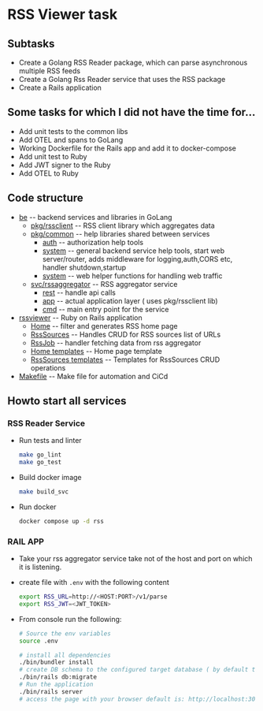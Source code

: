 # RSS Viewer task

## Subtasks

* Create a Golang RSS Reader package, which can parse asynchronous multiple RSS feeds
* Create a Golang Rss Reader service that uses the RSS package
* Create a Rails application

## Some tasks for which I did not have the time for...

* Add unit tests to the common libs
* Add OTEL and spans to GoLang
* Working Dockerfile for the Rails app and add it to docker-compose
* Add unit test to Ruby
* Add JWT signer to the Ruby
* Add OTEL to Ruby

## Code structure

* [be](/be) -- backend services and libraries in GoLang
  * [pkg/rssclient](/be/pkg/rssclient) -- RSS client library which aggregates data
  * [pkg/common](/be/pkg/common) -- help libraries shared between services
    * [auth](./be//pkg/common/auth) -- authorization help tools
    * [system](/be/pkg/common/system/) -- general backend service help tools, start web server/router, adds middleware for logging,auth,CORS etc, handler shutdown,startup
    * [system](/be/pkg/common/web/) -- web helper functions for handling web traffic
  * [svc/rssaggregator](/be/svc/rssaggregator) -- RSS aggregator service
    * [rest](/be/svc/rssaggregator/intternal/rest/) -- handle api calls
    * [app](/be/svc/rssaggregator/intternal/app/) -- actual application layer ( uses pkg/rssclient lib)
    * [cmd](/be/svc/rssaggregator/cmd) -- main entry point for the service
* [rssviewer](/rssviewer/README.md) -- Ruby on Rails application
  * [Home](/rssviewer/app/controllers/home_controller.rb) -- filter and generates RSS home page
  * [RssSources](/rssviewer/app/controllers/rss_sources_controller.rb) -- Handles CRUD for RSS sources list of URLs
  * [RssJob](/rssviewer/app/jobs/rss_job.rb) -- handler fetching data from rss aggregator
  * [Home templates](/rssviewer/app/views/home/) -- Home page template
  * [RssSources templates](/rssviewer/app/views/rss_sources/) -- Templates for RssSources CRUD operations
* [Makefile](/Makefile) -- Make file for automation and CiCd

## Howto start all services

### RSS Reader Service

* Run tests and linter

    ```sh
    make go_lint
    make go_test
    ```

* Build docker image

    ```sh
    make build_svc
    ```

* Run docker

  ```sh
  docker compose up -d rss
  ```

### RAIL APP

* Take your rss aggregator service take not of the host and port on which it is listening.

* create file with `.env` with the following content

    ```sh
    export RSS_URL=http://<HOST:PORT>/v1/parse
    export RSS_JWT=<JWT_TOKEN>
    ```

* From console run the following:

    ```sh
    # Source the env variables
    source .env

    # install all dependencies 
    ./bin/bundler install
    # create DB schema to the configured target database ( by default this is SQLite)
    ./bin/rails db:migrate
    # Run the application
    ./bin/rails server
    # access the page with your browser default is: http://localhost:3000

    ```
